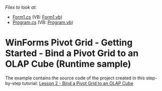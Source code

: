 <!-- default file list -->
*Files to look at*:

* [Form1.cs](./CS/WinPivot_GettingStarted_Olap/Form1.cs) (VB: [Form1.vb](./VB/WinPivot_GettingStarted_Olap/Form1.vb))
* [Program.cs](./CS/WinPivot_GettingStarted_Olap/Program.cs) (VB: [Program.vb](./VB/WinPivot_GettingStarted_Olap/Program.vb))
<!-- default file list end -->
# WinForms Pivot Grid - Getting Started - Bind a Pivot Grid to an OLAP Cube (Runtime sample)


The example contains the source code of the project created in this step-by-step tutorial: <a href="https://documentation.devexpress.com/WindowsForms/12006/Controls-and-Libraries/Pivot-Grid/Getting-Started/Lesson-2-Bind-a-Pivot-Grid-to-an-OLAP-Cube">Lesson 2 - Bind a Pivot Grid to an OLAP Cube</a>

<br/>


